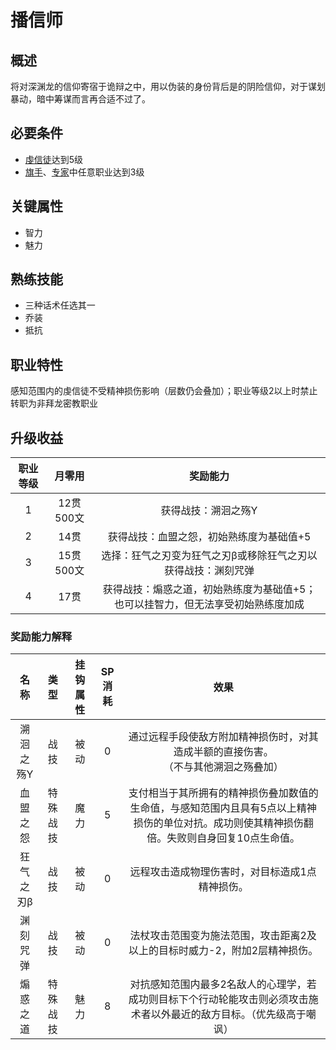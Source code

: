 # 播信师

## 概述

将对深渊龙的信仰寄宿于诡辩之中，用以伪装的身份背后是的阴险信仰，对于谋划暴动，暗中筹谋而言再合适不过了。

## 必要条件

* <a href="../devotedcultist" target="_blank">虔信徒</a>达到5级
* <a href="../../../basicJob/Standard-bearer" target="_blank">旗手</a>、<a href="../../../basicJob/Specialist" target="_blank">专家</a>中任意职业达到3级

## 关键属性

* 智力
* 魅力

## 熟练技能

* 三种话术任选其一
* 乔装
* 抵抗

## 职业特性

感知范围内的虔信徒不受精神损伤影响（层数仍会叠加）；职业等级2以上时禁止转职为非拜龙密教职业

## 升级收益

职业等级|月零用|奖励能力
:--:|:--:|:--:
1|12贯500文|获得战技：溯洄之殇Y
2|14贯|获得战技：血盟之怨，初始熟练度为基础值+5
3|15贯500文|选择：狂气之刃变为狂气之刃β或移除狂气之刃以获得战技：渊刻咒弹
4|17贯|获得战技：煽惑之道，初始熟练度为基础值+5；也可以挂智力，但无法享受初始熟练度加成

### 奖励能力解释

名称|类型|挂钩属性|SP消耗|效果
:--:|:--:|:--:|:--:|:--:
溯洄之殇Y|战技|被动|0|通过远程手段使敌方附加精神损伤时，对其造成半额的直接伤害。<br>（不与其他溯洄之殇叠加）
血盟之怨|特殊战技|魔力|5|支付相当于其所拥有的精神损伤叠加数值的生命值，与感知范围内且具有5点以上精神损伤的单位对抗。成功则使其精神损伤翻倍。失败则自身回复10点生命值。
狂气之刃β|战技|被动|0|远程攻击造成物理伤害时，对目标造成1点精神损伤。
渊刻咒弹|战技|被动|0|法杖攻击范围变为施法范围，攻击距离2及以上的目标时威力-2，附加2层精神损伤。
煽惑之道|特殊战技|魅力|8|对抗感知范围内最多2名敌人的心理学，若成功则目标下个行动轮能攻击则必须攻击施术者以外最近的敌方目标。（优先级高于嘲讽）
